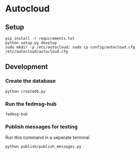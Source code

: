 # Autocloud

## Setup

```
pip install -r requirements.txt
python setup.py develop
sudo mkdir -p /etc/autocloud; sudo cp config/autocloud.cfg /etc/autocloud/autocloud.cfg
```

## Development

### Create the database

```
python createdb.py
```

### Run the fedmsg-hub

```
fedmsg-hub
```

### Publish messages for testing

Run this command in a seperate terminal

```
python publish/publish_messages.py
```
